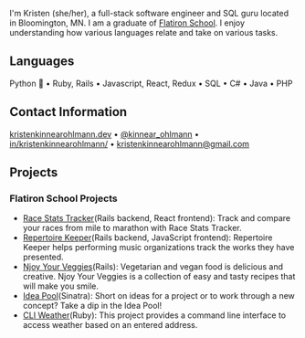 I'm Kristen (she/her), a full-stack software engineer and SQL guru located in Bloomington, MN. I am a graduate of [Flatiron School](https://flatironschool.com/). I enjoy understanding how various languages relate and take on various tasks.

## Languages
Python 🐍 &bull; Ruby, Rails &bull; Javascript, React, Redux &bull; SQL &bull; C# &bull; Java &bull; PHP

## Contact Information
[kristenkinnearohlmann.dev](https://kristenkinnearohlmann.dev/) &bull; [@kinnear_ohlmann](https://twitter.com/kinnear_ohlmann) &bull; [in/kristenkinnearohlmann/](https://www.linkedin.com/in/kristenkinnearohlmann/) &bull; [kristenkinnearohlmann@gmail.com](mailto:kristenkinnearohlmann@gmail.com)

## Projects

### Flatiron School Projects

- [Race Stats Tracker](https://github.com/kristenkinnearohlmann/race-stats-tracker)(Rails backend, React frontend): Track and compare your races from mile to marathon with Race Stats Tracker.
- [Repertoire Keeper](https://github.com/kristenkinnearohlmann/repertoire-keeper)(Rails backend, JavaScript frontend): Repertoire Keeper helps performing music organizations track the works they have presented.
- [Njoy Your Veggies](https://github.com/kristenkinnearohlmann/njoy-your-veggies)(Rails): Vegetarian and vegan food is delicious and creative. Njoy Your Veggies is a collection of easy and tasty recipes that will make you smile.
- [Idea Pool](https://github.com/kristenkinnearohlmann/idea-pool)(Sinatra): Short on ideas for a project or to work through a new concept? Take a dip in the Idea Pool!
- [CLI Weather](https://github.com/kristenkinnearohlmann/cli-weather)(Ruby): This project provides a command line interface to access weather based on an entered address.
